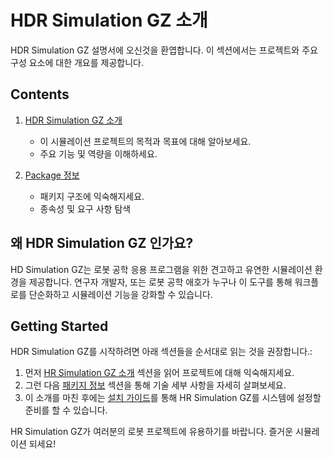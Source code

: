 # HDR Simulation GZ 소개

HDR Simulation GZ 설명서에 오신것을 환엽합니다. 이 섹션에서는 프로젝트와 주요 구성 요소에 대한 개요를 제공합니다.

## Contents

1. [HDR Simulation GZ 소개](1-intro.md)
   - 이 시뮬레이션 프로젝트의 목적과 목표에 대해 알아보세요.
   - 주요 기능 및 역량을 이해하세요.

2. [Package 정보](2-package.md)
   - 패키지 구조에 익숙해지세요.
   - 종속성 및 요구 사항 탐색

## 왜 HDR Simulation GZ 인가요?

HD Simulation GZ는 로봇 공학 응용 프로그램을 위한 견고하고 유연한 시뮬레이션 환경을 제공합니다. 연구자 개발자, 또는 로봇 공학 애호가 누구나 이 도구를 통해 워크플로를 단순화하고 시뮬레이션 기능을 강화할 수 있습니다.

## Getting Started

HDR Simulation GZ를 시작하려면 아래 섹션들을 순서대로 읽는 것을 권장합니다.:

1. 먼저 [HR Simulation GZ 소개](1-intro.md) 섹션을 읽어 프로젝트에 대해 익숙해지세요.  
2. 그런 다음 [패키지 정보](2-package.md) 섹션을 통해 기술 세부 사항을 자세히 살펴보세요.  
3. 이 소개를 마친 후에는 [설치 가이드](../2-install/README.md)를 통해 HR Simulation GZ를 시스템에 설정할 준비를 할 수 있습니다.  

HR Simulation GZ가 여러분의 로봇 프로젝트에 유용하기를 바랍니다. 즐거운 시뮬레이션 되세요!